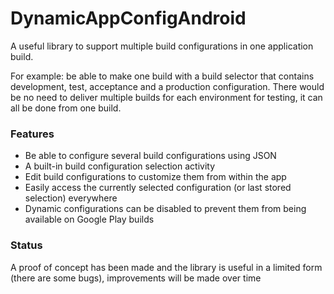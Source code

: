 # DynamicAppConfigAndroid
A useful library to support multiple build configurations in one application build.

For example: be able to make one build with a build selector that contains development, test, acceptance and a production configuration. There would be no need to deliver multiple builds for each environment for testing, it can all be done from one build.

### Features
- Be able to configure several build configurations using JSON
- A built-in build configuration selection activity
- Edit build configurations to customize them from within the app
- Easily access the currently selected configuration (or last stored selection) everywhere
- Dynamic configurations can be disabled to prevent them from being available on Google Play builds

### Status
A proof of concept has been made and the library is useful in a limited form (there are some bugs), improvements will be made over time